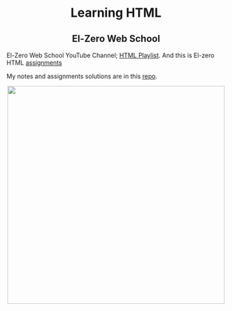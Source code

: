 <h1 align="center">Learning HTML</h1>



<h2 align="center">El-Zero Web School</h1>

El-Zero Web School YouTube Channel; [HTML Playlist](https://www.youtube.com/playlist?list=PLDoPjvoNmBAw_t_XWUFbBX-c9MafPk9ji). And this is El-zero HTML [assignments](https://elzero.org/category/assignments/html-assignments/)

My notes and assignments solutions are in this [repo](El-Zero%20Web%20School).

<p align="center"><img src="https://scontent.fcai1-2.fna.fbcdn.net/v/t1.6435-9/125772243_1730245297149337_8232473584601174578_n.png?_nc_cat=104&ccb=1-5&_nc_sid=e3f864&_nc_eui2=AeFOnr87wMfZ90n_VXFgVxIXbXL_yE7s3bttcv_ITuzdu9xenrXQ0BLgJWhQO7BQAVs7G1dgozj4qgU96aTOgLyW&_nc_ohc=RC42sDcnXucAX9Qyhit&_nc_ht=scontent.fcai1-2.fna&oh=00_AT9YT5ZOM3Zx9_ctwZYH7vWa4dH8i2dZDsOt5ifuw3jkhQ&oe=6217A36B" width=500></p>